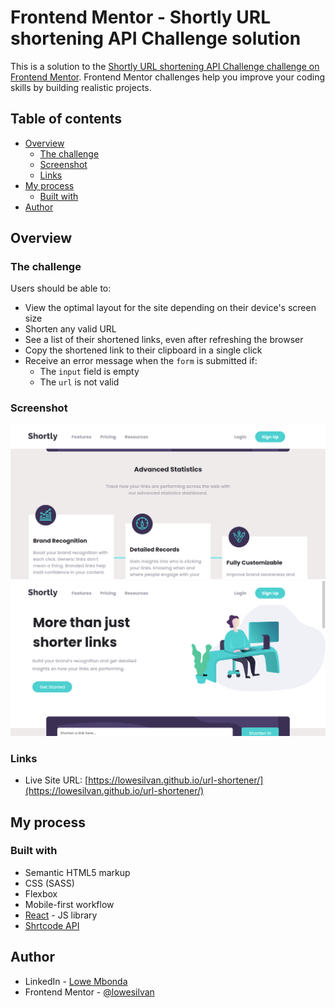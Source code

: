 # Frontend Mentor - Shortly URL shortening API Challenge solution

This is a solution to the [Shortly URL shortening API Challenge challenge on Frontend Mentor](https://www.frontendmentor.io/challenges/url-shortening-api-landing-page-2ce3ob-G). Frontend Mentor challenges help you improve your coding skills by building realistic projects. 

## Table of contents

- [Overview](#overview)
  - [The challenge](#the-challenge)
  - [Screenshot](#screenshot)
  - [Links](#links)
- [My process](#my-process)
  - [Built with](#built-with)
- [Author](#author)

## Overview

### The challenge

Users should be able to:

- View the optimal layout for the site depending on their device's screen size
- Shorten any valid URL
- See a list of their shortened links, even after refreshing the browser
- Copy the shortened link to their clipboard in a single click
- Receive an error message when the `form` is submitted if:
  - The `input` field is empty
  - The `url` is not valid

### Screenshot

![](./screenshot1.png)
![](./screenshot2.png)

### Links

- Live Site URL: [https://lowesilvan.github.io/url-shortener/](https://lowesilvan.github.io/url-shortener/)

## My process

### Built with

- Semantic HTML5 markup
- CSS (SASS)
- Flexbox
- Mobile-first workflow
- [React](https://reactjs.org/) - JS library
- [Shrtcode API](https://app.shrtco.de/)


## Author

- LinkedIn - [Lowe Mbonda](https://www.linkedin.com/in/lowesilvan/)
- Frontend Mentor - [@lowesilvan](https://www.frontendmentor.io/profile/lowesilvan)
